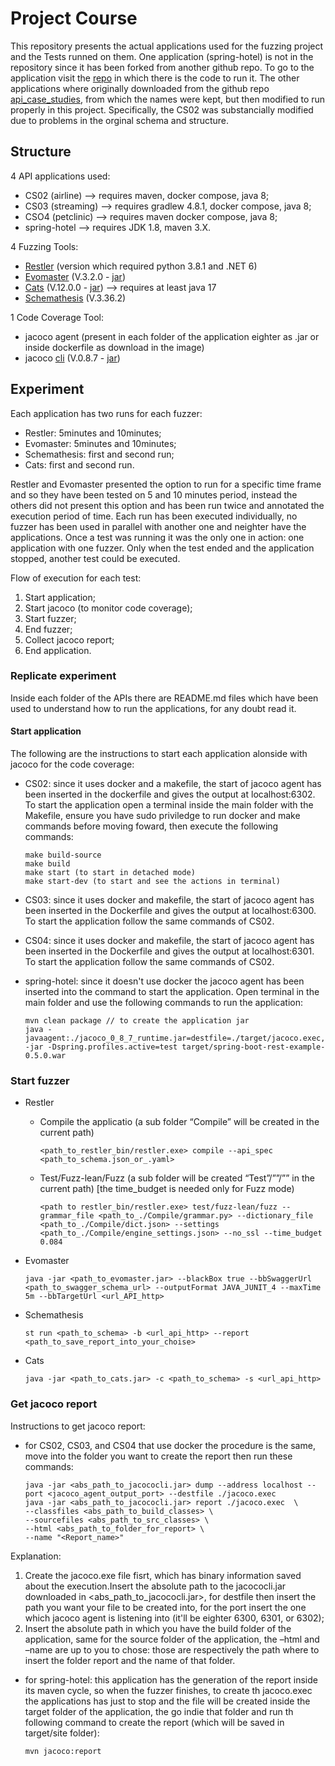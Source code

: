 # Project Course

This repository presents the actual applications used for the fuzzing project and the Tests runned on them.
One application (spring-hotel) is not in the repository since it has been forked from another github repo. To go to the application visit the [repo](https://github.com/Dani-CR/spring-hotel) in which there is the code to run it.
The other applications where originally downloaded from the github repo [api_case_studies](https://github.com/SeUniVr/api_case_studies), from which the names were kept, but then modified to run properly in this project. Specifically, the CS02 was substancially modified due to problems in the orginal schema and structure.

## Structure
4 API applications used:
- CS02 (airline) --> requires maven, docker compose, java 8;
- CS03 (streaming) --> requires gradlew 4.8.1, docker compose, java 8;
- CSO4 (petclinic) --> requires maven docker compose, java 8;
- spring-hotel --> requires JDK 1.8, maven 3.X.

4 Fuzzing Tools:
- [Restler](https://github.com/microsoft/restler-fuzzer) (version which required python 3.8.1 and .NET 6) 
- [Evomaster](https://github.com/WebFuzzing/EvoMaster?tab=readme-ov-file) (V.3.2.0 - [jar](https://drive.google.com/drive/folders/1P2yMD6k1RsrYu-nGCAchroespuiLcEq6?usp=sharing))
- [Cats](https://endava.github.io/cats/docs/getting-started/installation/) (V.12.0.0 - [jar](https://drive.google.com/drive/folders/1P2yMD6k1RsrYu-nGCAchroespuiLcEq6?usp=sharing)) --> requires at least java 17
- [Schemathesis](https://schemathesis.readthedocs.io/en/stable/index.html) (V.3.36.2)

1 Code Coverage Tool:
- jacoco agent (present in each folder of the application eighter as .jar or inside dockerfile as download in the image)
- jacoco [cli](https://repo1.maven.org/maven2/org/jacoco/org.jacoco.cli/) (V.0.8.7 - [jar](https://drive.google.com/drive/folders/1P2yMD6k1RsrYu-nGCAchroespuiLcEq6?usp=sharing))

## Experiment
Each application has two runs for each fuzzer:
- Restler: 5minutes and 10minutes;
- Evomaster: 5minutes and 10minutes;
- Schemathesis: first and second run;
- Cats: first and second run.

Restler and Evomaster presented the option to run for a specific time frame and so they have been tested on 5 and 10 minutes period, instead the others did not present this option and has been run twice and annotated the execution period of time.
Each run has been executed individually, no fuzzer has been used in parallel with another one and neighter have the applications. Once a test was running it was the only one in action: one application with one fuzzer. Only when the test ended and the application stopped, another test could be executed.

Flow of execution for each test:
1. Start application; 
2. Start jacoco (to monitor code coverage);
3. Start fuzzer;
4. End fuzzer;
5. Collect jacoco report;
6. End application.

### Replicate experiment
Inside each folder of the APIs there are README.md files which have been used to understand how to run the applications, for any doubt read it.

#### Start application
The following are the instructions to start each application alonside with jacoco for the code coverage:
- CS02: since it uses docker and a makefile, the start of jacoco agent has been inserted in the dockerfile and gives the output at localhost:6302. To start the application open a terminal inside the main folder with the Makefile, ensure you have sudo priviledge to run docker and make commands before moving foward, then execute the following commands:

      make build-source
      make build
      make start (to start in detached mode)
      make start-dev (to start and see the actions in terminal)
  
- CS03: since it uses docker and makefile, the start of jacoco agent has been inserted in the Dockerfile and gives the output at localhost:6300. To start the application follow the same commands of CS02.
- CS04: since it uses docker and makefile, the start of jacoco agent has been inserted in the Dockerfile and gives the output at localhost:6301. To start the application follow the same commands of CS02.
- spring-hotel: since it doesn't use docker the jacoco agent has been inserted into the command to start the application. Open terminal in the main folder and use the following commands to run the application:

      mvn clean package // to create the application jar
      java -javaagent:./jacoco_0_8_7_runtime.jar=destfile=./target/jacoco.exec,output=file -jar -Dspring.profiles.active=test target/spring-boot-rest-example-0.5.0.war
  
### Start fuzzer

- Restler
  - Compile the applicatio (a sub folder “Compile” will be created in the current path)

        <path_to_restler_bin/restler.exe> compile --api_spec <path_to_schema.json_or_.yaml>
      
  - Test/Fuzz-lean/Fuzz (a sub folder will be created “Test”/””/”” in the current path) [the time_budget is needed only for Fuzz mode)

        <path to restler_bin/restler.exe> test/fuzz-lean/fuzz --grammar_file <path_to_./Compile/grammar.py> --dictionary_file <path_to_./Compile/dict.json> --settings <path_to_./Compile/engine_settings.json> --no_ssl --time_budget 0.084
    
- Evomaster

      java -jar <path_to_evomaster.jar> --blackBox true --bbSwaggerUrl <path_to_swagger_schema_url> --outputFormat JAVA_JUNIT_4 --maxTime 5m --bbTargetUrl <url_API_http>
    
- Schemathesis

      st run <path_to_schema> -b <url_api_http> --report <path_to_save_report_into_your_choise>
    
- Cats

      java -jar <path_to_cats.jar> -c <path_to_schema> -s <url_api_http>
  
### Get jacoco report
 Instructions to get jacoco report:
 - for CS02, CS03, and CS04 that use docker the procedure is the same, move into the folder you want to create the report then run these commands:

       java -jar <abs_path_to_jacococli.jar> dump --address localhost --port <jacoco_agent_output_port> --destfile ./jacoco.exec
       java -jar <abs_path_to_jacococli.jar> report ./jacoco.exec  \
       --classfiles <abs_path_to_build_classes> \
       --sourcefiles <abs_path_to_src_classes> \
       --html <abs_path_to_folder_for_report> \
       --name "<Report_name>"

  Explanation:
   1) Create the jacoco.exe file fisrt, which has binary information saved about the execution.Insert the absolute path to the jacococli.jar downloaded in <abs_path_to_jacococli.jar>, for destfile then insert the path you want your file to be created into, for the port insert the one which jacoco agent is listening into (it'll be eighter 6300, 6301, or 6302);
   2) Insert the absolute path in which you have the build folder of the application, same for the source folder of the application, the –html and –name are up to you to chose: those are respectively the path where to insert the folder report and the name of that folder.

- for spring-hotel: this application has the generation of the report inside its maven cycle, so when the fuzzer finishes, to create th jacoco.exec the applications has just to stop and the file will be created inside the target folder of the application, the go indie that folder and run th following command to create the report (which will be saved in target/site folder):

      mvn jacoco:report
  
